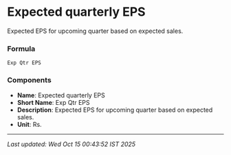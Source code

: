 # Expected quarterly EPS
Expected EPS for upcoming quarter based on expected sales.

### Formula
```text
Exp Qtr EPS
```


### Components
- **Name**: Expected quarterly EPS
- **Short Name**: Exp Qtr EPS
- **Description**: Expected EPS for upcoming quarter based on expected sales.
- **Unit**: Rs.

---
*Last updated: Wed Oct 15 00:43:52 IST 2025*
